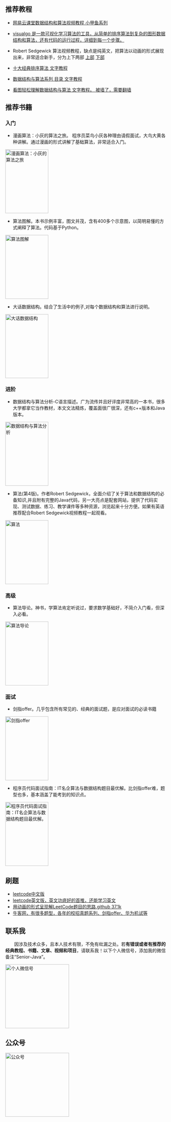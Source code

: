 &nbsp;&nbsp;
## 推荐教程

- [网易云课堂数据结构和算法视频教程 小甲鱼系列](https://study.163.com/course/introduction.htm?courseId=468002&_trace_c_p_k2_=be1bfa4e3fb5408db9be27f051436ff2#/courseMain)

- [visualgo 是一款可视化学习算法的工具，从简单的排序算法到复杂的图形数据结构和算法，还有代码的运行过程，详细到每一个步骤。](https://visualgo.net/zh)

- Robert Sedgewick 算法视频教程，缺点是纯英文，把算法以动画的形式展现出来，非常适合新手，分为上下两部
  [上部](https://www.coursera.org/learn/algorithms-part1)
  [下部](https://www.coursera.org/learn/algorithms-part2)
- [十大经典排序算法 文字教程](https://github.com/hustcc/JS-Sorting-Algorithm)
- [数据结构与算法系列 目录 文字教程](https://www.cnblogs.com/skywang12345/p/3603935.html)
- [看图轻松理解数据结构与算法 文字教程。 被墙了，需要翻墙](http://cmsblogs.com/?p=4675)

## 推荐书籍

### 入门

- 漫画算法：小灰的算法之旅。 程序员菜鸟小灰各种理由请假面试，大鸟大黄各种讲解。通过漫画的形式讲解了基础算法，非常适合入门。

<img src="http://coderzcr.gitee.io/sensor-java-picture/pictures/s32299271.jpg" alt="漫画算法：小灰的算法之旅"  width="135" height="200">


- 算法图解。本书示例丰富，图文并茂，含有400多个示意图，以简明易懂的方式阐释了算法。代码基于Python。

<img src="http://coderzcr.gitee.io/sensor-java-picture/pictures/s29358625.jpg" alt="算法图解"  width="135" height="200">


- 大话数据结构。结合了生活中的例子,对每个数据结构和算法进行说明。

<img src="http://coderzcr.gitee.io/sensor-java-picture/pictures/s6382631.jpg" alt="大话数据结构"  width="135" height="200">

### 进阶 

- 数据结构与算法分析-C语言描述。广为流传并且好评度非常高的一本书，很多大学都拿它当作教材，本文文法精炼，覆盖面很广很深，还有c++版本和Java版本。

<img src="http://coderzcr.gitee.io/sensor-java-picture/pictures/s28015501.jpg" alt="数据结构与算法分析"  width="135" height="200">

- 算法(第4版)。作者Robert Sedgewick，全面介绍了关于算法和数据结构的必备知识,并且附有完整的Java代码，另一大亮点是配套网站，提供了代码实现、测试数据、练习、教学课件等多种资源，浏览起来十分方便。如果有英语推荐配合Robert Sedgewick视频教程一起观看。

<img src="http://coderzcr.gitee.io/sensor-java-picture/pictures/s28322244.jpg" alt="算法"  width="135" height="200">


### 高级 

- 算法导论。神书，学算法肯定听说过，要求数学基础好，不简介入门看，但深入必看。

<img src="http://coderzcr.gitee.io/sensor-java-picture/pictures/s25648004.jpg" alt="算法导论"  width="135" height="200">

### 面试

- 剑指offer。几乎包含所有常见的、经典的面试题，是应对面试的必读书籍

<img src="http://coderzcr.gitee.io/sensor-java-picture/pictures/s27991506.jpg" alt="剑指offer"  width="135" height="200">

- 程序员代码面试指南：IT名企算法与数据结构题目最优解。比剑指offer难，题型也多，基本涵盖了能考到的知识点。

<img src="http://coderzcr.gitee.io/sensor-java-picture/pictures/s28313721.jpg" alt="程序员代码面试指南：IT名企算法与数据结构题目最优解。"  width="135" height="200">


## 刷题

- [leetcode中文版](https://leetcode-cn.com/?utm_source=LCUS&utm_medium=banner_redirect&utm_campaign=transfer2china)
- [leetcode英文版，英文功底好的首推，还能学习英文](https://leetcode.com/)
- [用动画的形式呈现解LeetCode题目的思路,github 37.1k](https://github.com/MisterBooo/LeetCodeAnimation)
- [牛客网，有很多题型，各年的校招真题系列、剑指offer、华为机试等](https://www.nowcoder.com/activity/oj)


## 联系我

　　因涉及技术众多，且本人技术有限，不免有纰漏之处。若**有错误或者有推荐的经典教程、书籍、文章、视频和项目**，请联系我！以下个人微信号，添加我的微信备注“Senior-Java”。

<img src="http://coderzcr.gitee.io/sensor-java-picture/pictures/mmqrcode1564277983207.png" width="200" alt="个人微信号" />


## 公众号

<img src="http://coderzcr.gitee.io/sensor-java-picture/pictures/稿定设计导出-20190728-180717.png" height="200" alt="公众号" />
